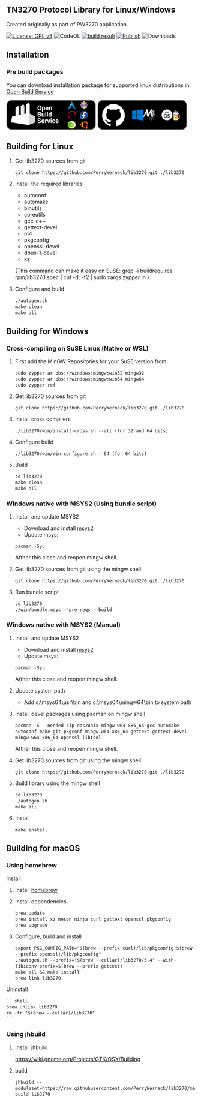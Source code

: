 ## TN3270 Protocol Library for Linux/Windows

Created originally as part of PW3270 application.

[![License: GPL v3](https://img.shields.io/badge/License-GPL%20v3-blue.svg)](https://www.gnu.org/licenses/gpl-3.0)
![CodeQL](https://github.com/PerryWerneck/lib3270/workflows/CodeQL/badge.svg)
[![build result](https://build.opensuse.org/projects/home:PerryWerneck:pw3270/packages/lib3270/badge.svg?type=percent)](https://build.opensuse.org/package/show/home:PerryWerneck:pw3270/lib3270)
[![Publish](https://github.com/PerryWerneck/lib3270/actions/workflows/publish.yml/badge.svg)](https://github.com/PerryWerneck/lib3270/actions/workflows/publish.yml)
![Downloads](https://img.shields.io/github/downloads/PerryWerneck/lib3270/total.svg)

## Installation

### Pre build packages

You can download installation package for supported linux distributions in [Open Build Service](https://software.opensuse.org/download.html?project=home%3APerryWerneck%3Apw3270&package=lib3270)

[<img src="https://raw.githubusercontent.com/PerryWerneck/pw3270/develop/branding/obs-badge-en.svg" alt="Download from open build service" height="80px">](https://software.opensuse.org/download.html?project=home%3APerryWerneck%3Apw3270&package=pw3270)
[<img src="https://raw.githubusercontent.com/PerryWerneck/PerryWerneck/3aa96b8275d4310896c3a0b5b3965ed650fb7c2b/badges/github-msys-macos.svg" alt="Download from githut" height="80px">](https://github.com/PerryWerneck/lib3270/releases)

## Building for Linux

1. Get lib3270 sources from git

	```shell
	git clone https://github.com/PerryWerneck/lib3270.git ./lib3270
	```

2. Install the required libraries

	* autoconf
	* automake
	* binutils
	* coreutils
	* gcc-c++
	* gettext-devel
	* m4
	* pkgconfig
	* openssl-devel
	* dbus-1-devel
	* xz

	(This command can make it easy on SuSE: grep -i buildrequires rpm/lib3270.spec | cut -d: -f2 | sudo xargs zypper in )

3. Configure and build

	```shell
	./autogen.sh
	make clean
	make all
	```

## Building for Windows

### Cross-compiling on SuSE Linux (Native or WSL)

1. First add the MinGW Repositories for your SuSE version from:

	```shell
	sudo zypper ar obs://windows:mingw:win32 mingw32
	sudo zypper ar obs://windows:mingw:win64 mingw64
	sudo zypper ref
	```

2. Get lib3270 sources from git

	```shell
	git clone https://github.com/PerryWerneck/lib3270.git ./lib3270
	```

3. Install cross compilers

	```shell
	./lib3270/win/install-cross.sh --all (for 32 and 64 bits)
	```

3. Configure build

	```shell
	./lib3270/win/win-configure.sh --64 (for 64 bits)
	```

4. Build

	```shell
	cd lib3270
	make clean
	make all
	```
### Windows native with MSYS2 (Using bundle script)

1. Install and update MSYS2 

	* Download and install [msys2](https://www.msys2.org/)
	* Update msys:
	
	```shell
	pacman -Syu
	```
	Afther this close and reopen mingw shell.

2. Get lib3270 sources from git using the mingw shell

	```shell
	git clone https://github.com/PerryWerneck/lib3270.git ./lib3270
	```

3. Run bundle script

	```shell
	cd lib3270
	./win/bundle.msys --pre-reqs --build
	```

### Windows native with MSYS2 (Manual)

1. Install and update MSYS2 

	* Download and install [msys2](https://www.msys2.org/)
	* Update msys:
	
	```shell
	pacman -Syu
	```
	Afther this close and reopen mingw shell.

2. Update system path

	* Add c:\msys64\usr\bin and c:\msys64\mingw64\bin to system path

3. Install devel packages using pacman on mingw shell

	```shell
	pacman -S --needed zip dos2unix mingw-w64-x86_64-gcc automake autoconf make git pkgconf mingw-w64-x86_64-gettext gettext-devel mingw-w64-x86_64-openssl libtool
	```

	Afther this close and reopen mingw shell.

4. Get lib3270 sources from git using the mingw shell

	```shell
	git clone https://github.com/PerryWerneck/lib3270.git ./lib3270
	```

5. Build library using the mingw shell

	```shell
	cd lib3270
	./autogen.sh
	make all
	```

6. Install

	```shell
	make install
	```

## Building for macOS

### Using homebrew

Install

1. Install [homebrew](https://brew.sh/)

2. Install dependencies

	```shell
	brew update
	brew install xz meson ninja curl gettext openssl pkgconfig
	brew upgrade
	```

4. Configure, build and install

	```shell
	export PKG_CONFIG_PATH="$(brew --prefix curl)/lib/pkgconfig:$(brew --prefix openssl)/lib/pkgconfig"
	./autogen.sh --prefix="$(brew --cellar)/lib3270/5.4" --with-libiconv-prefix=$(brew --prefix gettext)
	make all && make install
	brew link lib3270
	```

Uninstall

	```shell
	brew unlink lib3270
	rm -fr "$(brew --cellar)/lib3270"
	```
	
### Using jhbuild

1. Install jhbuild

	https://wiki.gnome.org/Projects/GTK/OSX/Building
	
2. build

	```shell
	jhbuild --moduleset=https://raw.githubusercontent.com/PerryWerneck/lib3270/master/mac/lib3270.modules build lib3270
	```


